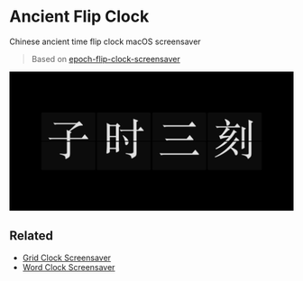 # Ancient Flip Clock

Chinese ancient time flip clock macOS screensaver

> Based on [epoch-flip-clock-screensaver](https://github.com/chrstphrknwtn/epoch-flip-clock-screensaver)

![Ancient Flip Clock Screenshot](./ancientFlipClock.png)

## Related
- [Grid Clock Screensaver](https://github.com/chrstphrknwtn/grid-clock-screensaver)
- [Word Clock Screensaver](https://github.com/chrstphrknwtn/word-clock-screensaver)
